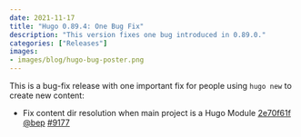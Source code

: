 ```yaml
---
date: 2021-11-17
title: "Hugo 0.89.4: One Bug Fix"
description: "This version fixes one bug introduced in 0.89.0."
categories: ["Releases"]
images:
- images/blog/hugo-bug-poster.png
---
```


This is a bug-fix release with one important fix for people using `hugo new` to create new content:

* Fix content dir resolution when main project is a Hugo Module [2e70f61f](https://github.com/gohugoio/hugo/commit/2e70f61fb04cea08ef6598728a57637ae2cc199c) [@bep](https://github.com/bep) [#9177](https://github.com/gohugoio/hugo/issues/9177)
